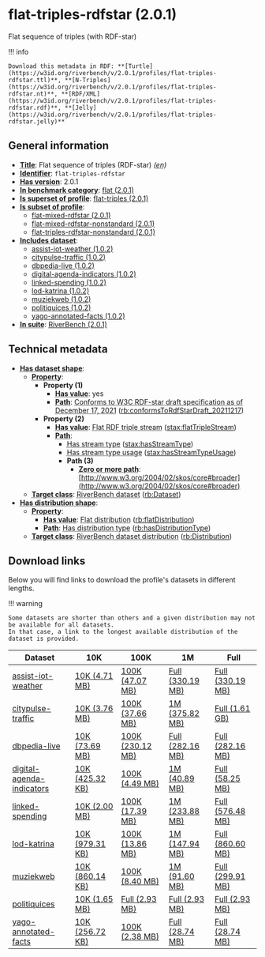 # flat-triples-rdfstar (2.0.1)

Flat sequence of triples (with RDF-star)

!!! info

    Download this metadata in RDF: **[Turtle](https://w3id.org/riverbench/v/2.0.1/profiles/flat-triples-rdfstar.ttl)**, **[N-Triples](https://w3id.org/riverbench/v/2.0.1/profiles/flat-triples-rdfstar.nt)**, **[RDF/XML](https://w3id.org/riverbench/v/2.0.1/profiles/flat-triples-rdfstar.rdf)**, **[Jelly](https://w3id.org/riverbench/v/2.0.1/profiles/flat-triples-rdfstar.jelly)**



## General information

- **<abbr title="A name given to the resource.">Title</abbr>**: Flat sequence of triples (RDF-star) _(<abbr title="English">en</abbr>)_
- **<abbr title="An unambiguous reference to the resource within a given context.">Identifier</abbr>**: `flat-triples-rdfstar`
- **<abbr title="Version tag of an artifact">Has version</abbr>**: 2.0.1
- **<abbr title="Indicates that the subject (either a task or a profile) is in benchmark category. This property is functional (each task/profile must be in exactly one benchmark category).">In benchmark category</abbr>**: [flat (2.0.1)](https://w3id.org/riverbench/v/2.0.1/categories/flat)
- **<abbr title="Indicates that this profile contains all datasets of the other profile">Is superset of profile</abbr>**: [flat-triples (2.0.1)](https://w3id.org/riverbench/v/2.0.1/profiles/flat-triples)
- **<abbr title="Indicates that this profile's datasets are all in the other profile">Is subset of profile</abbr>**: 
    - [flat-mixed-rdfstar (2.0.1)](https://w3id.org/riverbench/v/2.0.1/profiles/flat-mixed-rdfstar)
    - [flat-mixed-rdfstar-nonstandard (2.0.1)](https://w3id.org/riverbench/v/2.0.1/profiles/flat-mixed-rdfstar-nonstandard)
    - [flat-triples-rdfstar-nonstandard (2.0.1)](https://w3id.org/riverbench/v/2.0.1/profiles/flat-triples-rdfstar-nonstandard)
- **<abbr title="Indicates which datasets are included in the profile">Includes dataset</abbr>**: 
    - [assist-iot-weather (1.0.2)](https://w3id.org/riverbench/datasets/assist-iot-weather/1.0.2)
    - [citypulse-traffic (1.0.2)](https://w3id.org/riverbench/datasets/citypulse-traffic/1.0.2)
    - [dbpedia-live (1.0.2)](https://w3id.org/riverbench/datasets/dbpedia-live/1.0.2)
    - [digital-agenda-indicators (1.0.2)](https://w3id.org/riverbench/datasets/digital-agenda-indicators/1.0.2)
    - [linked-spending (1.0.2)](https://w3id.org/riverbench/datasets/linked-spending/1.0.2)
    - [lod-katrina (1.0.2)](https://w3id.org/riverbench/datasets/lod-katrina/1.0.2)
    - [muziekweb (1.0.2)](https://w3id.org/riverbench/datasets/muziekweb/1.0.2)
    - [politiquices (1.0.2)](https://w3id.org/riverbench/datasets/politiquices/1.0.2)
    - [yago-annotated-facts (1.0.2)](https://w3id.org/riverbench/datasets/yago-annotated-facts/1.0.2)
- **<abbr title="Indicates the benchmark suite to which a dataset or profile belongs">In suite</abbr>**: [RiverBench (2.0.1)](https://w3id.org/riverbench/v/2.0.1)

## Technical metadata

- **<abbr title="Specifies the SHACL shape of distributions that are allowed in a given benchmark profile.">Has dataset shape</abbr>**: 
    - **<abbr title="Links a shape to its property shapes.">Property</abbr>**:     
        - **Property (1)**    
            - **<abbr title="Specifies a value that must be among the value nodes.">Has value</abbr>**: yes
            - **<abbr title="Specifies the property path of a property shape.">Path</abbr>**: <abbr title="Whether the dataset is RDF-star compliant, i.e., does not use any non-standard features. Note that all standard RDF 1.1 datasets also qualify, as RDF-star is a superset of RDF 1.1.">Conforms to W3C RDF-star draft specification as of December 17, 2021</abbr> ([rb:conformsToRdfStarDraft_20211217](https://w3id.org/riverbench/schema/metadata#conformsToRdfStarDraft_20211217))
        - **Property (2)**    
            - **<abbr title="Specifies a value that must be among the value nodes.">Has value</abbr>**: <abbr title="A flat RDF triple stream is a flat RDF stream whose elements are triples.">Flat RDF triple stream</abbr> ([stax:flatTripleStream](https://w3id.org/stax/ontology#flatTripleStream))
            - **<abbr title="Specifies the property path of a property shape.">Path</abbr>**:     
                - <abbr title="For an RDF stream type usage, this property indicates which stream type is used.">Has stream type</abbr> ([stax:hasStreamType](https://w3id.org/stax/ontology#hasStreamType))
                - <abbr title="Inverse of stax:isUsageOf – indicates that the subject is related to a usage of an RDF stream type.  The subject for this property can be for example a published stream on the Web (e.g., vocals:RDFStream) or a scientific publication that discusses a usage of an RDF stream type.">Has stream type usage</abbr> ([stax:hasStreamTypeUsage](https://w3id.org/stax/ontology#hasStreamTypeUsage))
                - **Path (3)**    
                    - **<abbr title="The (single) value of this property represents a path that is matched zero or more times.">Zero or more path</abbr>**: [http://www.w3.org/2004/02/skos/core#broader](http://www.w3.org/2004/02/skos/core#broader)
    - **<abbr title="Links a shape to a class, indicating that all instances of the class must conform to the shape.">Target class</abbr>**: <abbr title="A dataset in the RiverBench benchmark suite">RiverBench dataset</abbr> ([rb:Dataset](https://w3id.org/riverbench/schema/metadata#Dataset))
- **<abbr title="Specifies the SHACL shape of distributions that are allowed in a given benchmark profile.">Has distribution shape</abbr>**: 
    - **<abbr title="Links a shape to its property shapes.">Property</abbr>**:     
        - **<abbr title="Specifies a value that must be among the value nodes.">Has value</abbr>**: <abbr title="The dataset is distributed as a single flat file.">Flat distribution</abbr> ([rb:flatDistribution](https://w3id.org/riverbench/schema/metadata#flatDistribution))
        - **<abbr title="Specifies the property path of a property shape.">Path</abbr>**: <abbr title="Indicates the type of RiverBench dataset distribution">Has distribution type</abbr> ([rb:hasDistributionType](https://w3id.org/riverbench/schema/metadata#hasDistributionType))
    - **<abbr title="Links a shape to a class, indicating that all instances of the class must conform to the shape.">Target class</abbr>**: <abbr title="A distribution of a dataset in the RiverBench benchmark suite.">RiverBench dataset distribution</abbr> ([rb:Distribution](https://w3id.org/riverbench/schema/metadata#Distribution))


## Download links

Below you will find links to download the profile's datasets in different lengths.

!!! warning

    Some datasets are shorter than others and a given distribution may not be available for all datasets.
    In that case, a link to the longest available distribution of the dataset is provided.

Dataset | 10K | 100K | 1M | Full
--- | --- | --- | --- | ---
[assist-iot-weather](https://w3id.org/riverbench/datasets/assist-iot-weather/1.0.2) | [10K (4.71 MB)](https://w3id.org/riverbench/datasets/assist-iot-weather/1.0.2/files/flat_10K.nt.gz) | [100K (47.07 MB)](https://w3id.org/riverbench/datasets/assist-iot-weather/1.0.2/files/flat_100K.nt.gz) | [Full (330.19 MB)](https://w3id.org/riverbench/datasets/assist-iot-weather/1.0.2/files/flat_full.nt.gz) | [Full (330.19 MB)](https://w3id.org/riverbench/datasets/assist-iot-weather/1.0.2/files/flat_full.nt.gz)
[citypulse-traffic](https://w3id.org/riverbench/datasets/citypulse-traffic/1.0.2) | [10K (3.76 MB)](https://w3id.org/riverbench/datasets/citypulse-traffic/1.0.2/files/flat_10K.nt.gz) | [100K (37.66 MB)](https://w3id.org/riverbench/datasets/citypulse-traffic/1.0.2/files/flat_100K.nt.gz) | [1M (375.82 MB)](https://w3id.org/riverbench/datasets/citypulse-traffic/1.0.2/files/flat_1M.nt.gz) | [Full (1.61 GB)](https://w3id.org/riverbench/datasets/citypulse-traffic/1.0.2/files/flat_full.nt.gz)
[dbpedia-live](https://w3id.org/riverbench/datasets/dbpedia-live/1.0.2) | [10K (73.69 MB)](https://w3id.org/riverbench/datasets/dbpedia-live/1.0.2/files/flat_10K.nt.gz) | [100K (230.12 MB)](https://w3id.org/riverbench/datasets/dbpedia-live/1.0.2/files/flat_100K.nt.gz) | [Full (282.16 MB)](https://w3id.org/riverbench/datasets/dbpedia-live/1.0.2/files/flat_full.nt.gz) | [Full (282.16 MB)](https://w3id.org/riverbench/datasets/dbpedia-live/1.0.2/files/flat_full.nt.gz)
[digital-agenda-indicators](https://w3id.org/riverbench/datasets/digital-agenda-indicators/1.0.2) | [10K (425.32 KB)](https://w3id.org/riverbench/datasets/digital-agenda-indicators/1.0.2/files/flat_10K.nt.gz) | [100K (4.49 MB)](https://w3id.org/riverbench/datasets/digital-agenda-indicators/1.0.2/files/flat_100K.nt.gz) | [1M (40.89 MB)](https://w3id.org/riverbench/datasets/digital-agenda-indicators/1.0.2/files/flat_1M.nt.gz) | [Full (58.25 MB)](https://w3id.org/riverbench/datasets/digital-agenda-indicators/1.0.2/files/flat_full.nt.gz)
[linked-spending](https://w3id.org/riverbench/datasets/linked-spending/1.0.2) | [10K (2.00 MB)](https://w3id.org/riverbench/datasets/linked-spending/1.0.2/files/flat_10K.nt.gz) | [100K (17.39 MB)](https://w3id.org/riverbench/datasets/linked-spending/1.0.2/files/flat_100K.nt.gz) | [1M (233.88 MB)](https://w3id.org/riverbench/datasets/linked-spending/1.0.2/files/flat_1M.nt.gz) | [Full (576.48 MB)](https://w3id.org/riverbench/datasets/linked-spending/1.0.2/files/flat_full.nt.gz)
[lod-katrina](https://w3id.org/riverbench/datasets/lod-katrina/1.0.2) | [10K (979.31 KB)](https://w3id.org/riverbench/datasets/lod-katrina/1.0.2/files/flat_10K.nt.gz) | [100K (13.86 MB)](https://w3id.org/riverbench/datasets/lod-katrina/1.0.2/files/flat_100K.nt.gz) | [1M (147.94 MB)](https://w3id.org/riverbench/datasets/lod-katrina/1.0.2/files/flat_1M.nt.gz) | [Full (860.60 MB)](https://w3id.org/riverbench/datasets/lod-katrina/1.0.2/files/flat_full.nt.gz)
[muziekweb](https://w3id.org/riverbench/datasets/muziekweb/1.0.2) | [10K (860.14 KB)](https://w3id.org/riverbench/datasets/muziekweb/1.0.2/files/flat_10K.nt.gz) | [100K (8.40 MB)](https://w3id.org/riverbench/datasets/muziekweb/1.0.2/files/flat_100K.nt.gz) | [1M (91.60 MB)](https://w3id.org/riverbench/datasets/muziekweb/1.0.2/files/flat_1M.nt.gz) | [Full (299.91 MB)](https://w3id.org/riverbench/datasets/muziekweb/1.0.2/files/flat_full.nt.gz)
[politiquices](https://w3id.org/riverbench/datasets/politiquices/1.0.2) | [10K (1.65 MB)](https://w3id.org/riverbench/datasets/politiquices/1.0.2/files/flat_10K.nt.gz) | [Full (2.93 MB)](https://w3id.org/riverbench/datasets/politiquices/1.0.2/files/flat_full.nt.gz) | [Full (2.93 MB)](https://w3id.org/riverbench/datasets/politiquices/1.0.2/files/flat_full.nt.gz) | [Full (2.93 MB)](https://w3id.org/riverbench/datasets/politiquices/1.0.2/files/flat_full.nt.gz)
[yago-annotated-facts](https://w3id.org/riverbench/datasets/yago-annotated-facts/1.0.2) | [10K (256.72 KB)](https://w3id.org/riverbench/datasets/yago-annotated-facts/1.0.2/files/flat_10K.nt.gz) | [100K (2.38 MB)](https://w3id.org/riverbench/datasets/yago-annotated-facts/1.0.2/files/flat_100K.nt.gz) | [Full (28.74 MB)](https://w3id.org/riverbench/datasets/yago-annotated-facts/1.0.2/files/flat_full.nt.gz) | [Full (28.74 MB)](https://w3id.org/riverbench/datasets/yago-annotated-facts/1.0.2/files/flat_full.nt.gz)